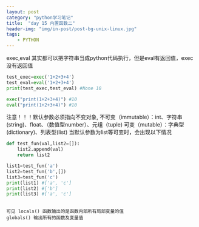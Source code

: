```yaml
---
layout: post
category: "python学习笔记"
title:  "day 15 内置函数二"
header-img: "img/in-post/post-bg-unix-linux.jpg"
tags:
    - PYTHON
---
```

exec,eval 其实都可以把字符串当成python代码执行，但是eval有返回值，exec没有返回值    
```python 
test_exec=exec('1+2+3+4')
test_eval=eval('1+2+3+4')
print(test_exec,test_eval) #None 10

exec("print(1+2+3+4)") #10
eval("print(1+2+3+4)") #10

```
注意！！！默认参数必须指向不变对象,
不可变（immutable）：int、字符串(string)、float、（数值型number）、元组（tuple)
可变（mutable）：字典型(dictionary)、列表型(list)
当默认参数为list等可变时，会出现以下情况
```python 
def test_fun(val,list2=[]):
    list2.append(val)
    return list2

list1=test_fun('a')
list2=test_fun('b',[])
list3=test_fun('c')
print(list1) #['a', 'c']
print(list2) #['b']
print(list3) #['a', 'c']
```
<pre><code>
可见 locals() 函数输出的是函数内部所有局部变量的值
globals() 输出所有的函数及变量值
</code></pre>